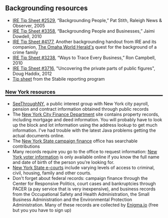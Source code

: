 ## Backgrounding resources ##

<ul>
	<li><a href="https://www.ire.org/resource-center/tipsheets/2529/">IRE Tip Sheet #2529</a>, “Backgrounding People,” Pat Stith, Raleigh News &amp; Observer, 2005</li>
	<li><a href="https://www.ire.org/resource-center/tipsheets/3358/">IRE Tip Sheet #3358</a>, “Backgrounding People and Businesses,” Jaimi Dowdell, 2010</li>
    <li><a href="http://ire.org/resource-center/tipsheets/4215/download/?fileid=4177">IRE Tip Sheet #4177</a>, Another backgrounding handout from IRE and its companion, <a href="http://owh-projects.github.io/sandbox/levering/">The Omaha World Herald's</a> quest for the background of a crime family</a>
	<li><a href="https://www.ire.org/resource-center/tipsheets/3238/">IRE Tip Sheet #3238</a>, “Ways to Trace Every Business,” Ron Campbell, 2010</li>
	<li><a href="http://ire.org/resource-center/tipsheets/3716/">IRE Tip Sheet #3716</a>, "Uncovering the private parts of public figures", Doug Haddix, 2012</li>
	<li><a href="https://dl.dropboxusercontent.com/u/26514347/panels/handouts/individual_record_tipsheet.pdf">Tip sheet</a> from the Stabile reporting program</li>
</ul>

<h3 style="border-bottom:solid">New York resources</h3>

<ul>
<li><a href="http://seethroughny.net/">SeeThroughNY</a>, a public interest group with New York city payroll, pension and contract information obtained through public records</li>
<li>The <a href="http://www.nyc.gov/html/dof/html/property/property.shtml">New York City Finance Department</a> site contains property records, including mortgage and deed information. You will probably have to look up the block and lot information using the address lookup to get much information. I've had trouble with the latest Java problems getting the actual documents online.</li>
<li>The <a href="http://www.elections.ny.gov/CFViewReports.html">New York State campaign finance</a> office has searchable contributions</li>
<li>Many records require you go to the office to request information: <a href="https://voterlookup.elections.state.ny.us/">New York voter information</a> is only available online if you know the full name and date of birth of the person you're looking for.</li> 
<li><a href="https://iapps.courts.state.ny.us/webcivil/ecourtsMain">New York State e-courts</a> include varying levels of access to criminal, civil, housing, family and other courts.</li>
<li>Don't forget about federal records: campaign finance through the Center for Responsive Politics, court cases and bankruptcies through PACER (a pay service that is very inexpensive), and business records from the Occupational Safety and Health Administration, the Small Business Administration and the Environmental Protection Administration.  Many of these records are collected by <a href="http://enigma.io">Enigma.io</a> (free but you you have to sign up)</li>
</ul>